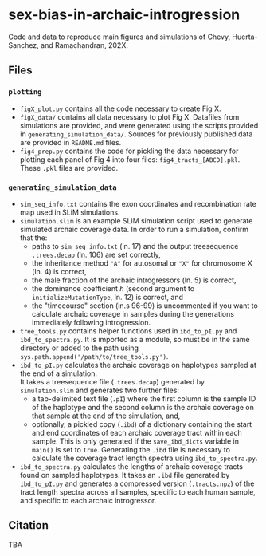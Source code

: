 # sex-bias-in-archaic-introgression
Code and data to reproduce main figures and simulations of Chevy, Huerta-Sanchez, and Ramachandran, 202X.

## Files
### `plotting`
  - `figX_plot.py` contains all the code necessary to create Fig X.
  - `figX_data/` contains all data necessary to plot Fig X.  Datafiles from simulations are provided, and were generated using the scripts provided in `generating_simulation_data/`.  Sources for previously published data are provided in `README.md` files. 
  - `fig4_prep.py` contains the code for pickling the data necessary for plotting each panel of Fig 4 into four files: `fig4_tracts_[ABCD].pkl`.  These `.pkl` files are provided. 
### `generating_simulation_data`
 - `sim_seq_info.txt` contains the exon coordinates and recombination rate map used in SLiM simulations.
 - `simulation.slim` is an example SLiM simulation script used to generate simulated archaic coverage data.  In order to run a simulation, confirm that the:
   - paths to `sim_seq_info.txt` (ln. 17) and the output treesequence `.trees.decap` (ln. 106) are set correctly,
   - the inheritance method `"A"` for autosomal or `"X"` for chromosome X (ln. 4) is correct,
   - the male fraction of the archaic introgressors (ln. 5) is correct,
   - the dominance coefficient $h$ (second argument to `initializeMutationType`, ln. 12) is correct, and
   - the "timecourse" section (ln.s 96-99) is uncommented if you want to calculate archaic coverage in samples during the generations immediately following introgression.
 - `tree_tools.py` contains helper functions used in `ibd_to_pI.py` and `ibd_to_spectra.py`.
 It is imported as a module, so must be in the same directory or added to the path using `sys.path.append('/path/to/tree_tools.py')`.
 - `ibd_to_pI.py` calculates the archaic coverage on haplotypes sampled at the end of a simulation.  
 It takes a treesequence file (`.trees.decap`) generated by `simulation.slim` and generates two further files:  
    - a tab-delimited text file (`.pI`) where the first column is the sample ID of the haplotype and the second column is the archaic coverage on that sample at the end of the simulation, and, 
    - optionally, a pickled copy (`.ibd`) of a dictionary containing the start and end coordinates of each archaic coverage tract within each sample.
    This is only generated if the `save_ibd_dicts` variable in `main()` is set to `True`.
    Generating the `.ibd` file is necessary to calculate the coverage tract length spectra using `ibd_to_spectra.py`.
 - `ibd_to_spectra.py` calculates the lengths of archaic coverage tracts found on sampled haplotypes.  It takes an `.ibd` file generated by `ibd_to_pI.py` and generates a compressed version (`.tracts.npz`) of the tract length spectra across all samples, specific to each human sample, and specific to each archaic introgressor.  


## Citation
TBA
